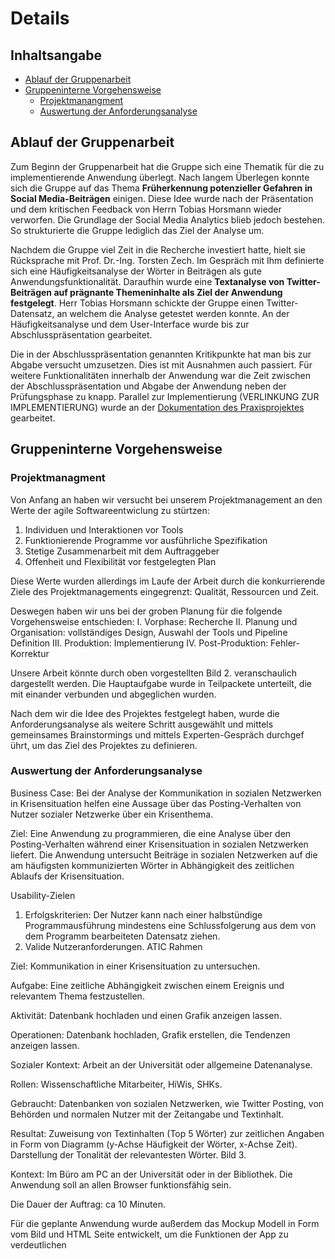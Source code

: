 # Details
## Inhaltsangabe 
- [Ablauf der Gruppenarbeit](#ablauf-der-gruppenarbeit) 
- [Gruppeninterne Vorgehensweise](#gruppeninterne-vorgehensweise)
  - [Projektmanangment](#projektmanagment) 
  - [Auswertung der Anforderungsanalyse](#auswertung-der-anforderungsanalyse) 
  
## Ablauf der Gruppenarbeit
Zum Beginn der Gruppenarbeit hat die Gruppe sich eine Thematik für die zu implementierende Anwendung überlegt. Nach langem Überlegen konnte sich die Gruppe auf das Thema **Früherkennung potenzieller Gefahren in Social Media-Beiträgen** einigen. Diese Idee wurde nach der Präsentation und dem kritischen Feedback von Herrn Tobias Horsmann wieder verworfen. Die Grundlage der Social Media Analytics blieb jedoch bestehen. So strukturierte die Gruppe lediglich das Ziel der Analyse um.

Nachdem die Gruppe viel Zeit in die Recherche investiert hatte, hielt sie Rücksprache mit Prof. Dr.-Ing. Torsten Zech. Im Gespräch mit Ihm definierte sich eine Häufigkeitsanalyse der Wörter in Beiträgen als gute Anwendungsfunktionalität. Daraufhin wurde eine **Textanalyse von Twitter-Beiträgen auf prägnante Themeninhalte als Ziel der Anwendung festgelegt**. Herr Tobias Horsmann schickte der Gruppe einen Twitter-Datensatz, an welchem die Analyse getestet werden konnte. An der Häufigkeitsanalyse und dem User-Interface wurde bis zur Abschlusspräsentation gearbeitet.

Die in der Abschlusspräsentation genannten Kritikpunkte hat man bis zur Abgabe versucht umzusetzen. Dies ist mit Ausnahmen auch passiert. Für weitere Funktionalitäten innerhalb der Anwendung war die Zeit zwischen der Abschlusspräsentation und Abgabe der Anwendung neben der Prüfungsphase zu knapp. Parallel zur Implementierung (VERLINKUNG ZUR IMPLEMENTIERUNG) wurde an der [Dokumentation des Praxisprojektes](README.md) gearbeitet.


## Gruppeninterne Vorgehensweise

### Projektmanagment 
Von Anfang an haben wir versucht bei unserem Projektmanagement an den Werte der agile Softwareentwiclung zu stürtzen:
1.	Individuen und Interaktionen vor Tools
2.	Funktionierende Programme vor ausführliche Spezifikation
3.	Stetige Zusammenarbeit mit dem Auftraggeber
4.	Offenheit und Flexibilität vor festgelegten Plan

Diese Werte wurden allerdings im Laufe der Arbeit durch die konkurrierende Ziele des Projektmanagements eingegrenzt: Qualität, Ressourcen und Zeit.

Deswegen haben wir uns bei der groben Planung für die folgende Vorgehensweise entschieden:
I.	Vorphase: Recherche
II.	Planung und Organisation: vollständiges Design, Auswahl der Tools und Pipeline Definition
III.	Produktion: Implementierung
IV.	Post-Produktion: Fehler-Korrektur 					

Unsere Arbeit könnte durch oben vorgestellten Bild 2. veranschaulich dargestellt werden. Die Hauptaufgabe wurde in Teilpackete unterteilt, die mit einander verbunden und abgeglichen wurden.

Nach dem wir die Idee des Projektes festgelegt haben, wurde die Anforderungsanalyse als weitere Schritt ausgewählt und mittels gemeinsames Brainstormings und mittels Experten-Gespräch durchgef ührt, um das Ziel des Projektes zu definieren.

### Auswertung der Anforderungsanalyse  																							
Business Case: Bei der Analyse der Kommunikation in sozialen Netzwerken in Krisensituation helfen eine Aussage über das Posting-Verhalten von Nutzer sozialer Netzwerke über ein Krisenthema.

Ziel: Eine Anwendung zu programmieren, die eine Analyse über den Posting-Verhalten während einer Krisensituation in sozialen Netzwerken liefert. Die Anwendung untersucht Beiträge in sozialen Netzwerken auf die am häufigsten kommunizierten Wörter in Abhängigkeit des zeitlichen Ablaufs der Krisensituation.

Usability-Zielen
1.	Erfolgskriterien:
Der Nutzer kann nach einer halbstündige Programmausführung mindestens eine Schlussfolgerung aus dem von dem Programm bearbeiteten Datensatz ziehen.
2.	Valide Nutzeranforderungen. ATIC Rahmen



Ziel: Kommunikation in einer Krisensituation zu untersuchen.

Aufgabe: Eine zeitliche Abhängigkeit zwischen einem Ereignis und relevantem Thema festzustellen.

Aktivität: Datenbank hochladen und einen Grafik anzeigen lassen.

Operationen: Datenbank hochladen, Grafik erstellen, die Tendenzen anzeigen lassen.

Sozialer Kontext: Arbeit an der Universität oder allgemeine Datenanalyse.

Rollen: Wissenschaftliche Mitarbeiter, HiWis, SHKs.

Gebraucht: Datenbanken von sozialen Netzwerken, wie Twitter Posting, von Behörden und normalen Nutzer mit der Zeitangabe und Textinhalt.

Resultat: Zuweisung von Textinhalten (Top 5 Wörter) zur zeitlichen Angaben in Form von Diagramm (y-Achse Häufigkeit der Wörter, x-Achse Zeit). Darstellung der Tonalität der relevantesten Wörter. 						 Bild 3.

Kontext: Im Büro am PC an der Universität oder in der Bibliothek. Die Anwendung soll an allen Browser funktionsfähig sein.

Die Dauer der Auftrag: ca 10 Minuten.

Für die geplante Anwendung wurde außerdem das Mockup Modell in Form vom Bild und HTML Seite entwickelt, um die Funktionen der App zu verdeutlichen
